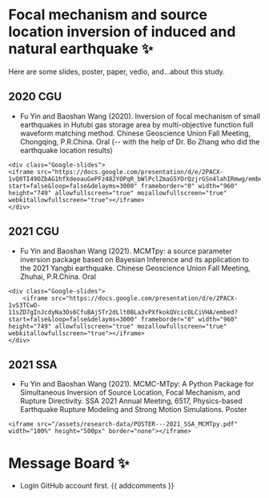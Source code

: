 


# Focal mechanism and source location inversion of induced and natural earthquake ✨

Here are some slides, poster, paper, vedio, and...about this study.

## 2020 CGU
- Fu Yin and Baoshan Wang (2020). Inversion of focal mechanism of small earthquakes in Hutubi gas storage area by multi-objective function full waveform matching method. Chinese Geoscience Union Fall Meeting, Chongqing, P.R.China. Oral (-- with the help of Dr. Bo Zhang who did the earthquake location results)
~~~
<div class="Google-slides">
<iframe src="https://docs.google.com/presentation/d/e/2PACX-1vQ0TI49OZbAG1hfXdeoauGePFz482YOPqR_bWlPclZmaG5YOrQzjrGSn4lahIRmwg/embed?start=false&loop=false&delayms=3000" frameborder="0" width="960" height="749" allowfullscreen="true" mozallowfullscreen="true" webkitallowfullscreen="true"></iframe>
</div>
~~~


## 2021 CGU
- Fu Yin and Baoshan Wang (2021). MCMTpy: a source parameter inversion package based on Bayesian Inference and its application to the 2021 Yangbi earthquake. Chinese Geoscience Union Fall Meeting, Zhuhai, P.R.China. Oral
~~~
<div class="Google-slides">
    <iframe src="https://docs.google.com/presentation/d/e/2PACX-1vS3TCwO-11sZD7gInJcdyNa3Os6CfuBAj5Tr2dLlt0BLa3vPXfkokQVcicOLCiVHA/embed?start=false&loop=false&delayms=3000" frameborder="0" width="960" height="749" allowfullscreen="true" mozallowfullscreen="true" webkitallowfullscreen="true"></iframe>
</div>
~~~


## 2021 SSA
- Fu Yin and Baoshan Wang (2021). MCMC-MTpy: A Python Package for Simultaneous Inversion of Source Location, Focal Mechanism, and Rupture Directivity. SSA 2021 Annual Meeting, 6517, Physics-based Earthquake Rupture Modeling and Strong Motion Simulations. Poster
~~~
<iframe src="/assets/research-data/POSTER---2021_SSA_MCMTpy.pdf" width="100%" height="500px" border="none"></iframe>
~~~



# Message Board ✨
- Login GitHub account first.
{{ addcomments }}
